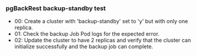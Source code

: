 ### pgBackRest backup-standby test

* 00: Create a cluster with 'backup-standby' set to 'y' but with only one replica.
* 01: Check the backup Job Pod logs for the expected error.
* 02: Update the cluster to have 2 replicas and verify that the cluster can initialize successfully and the backup job can complete.
